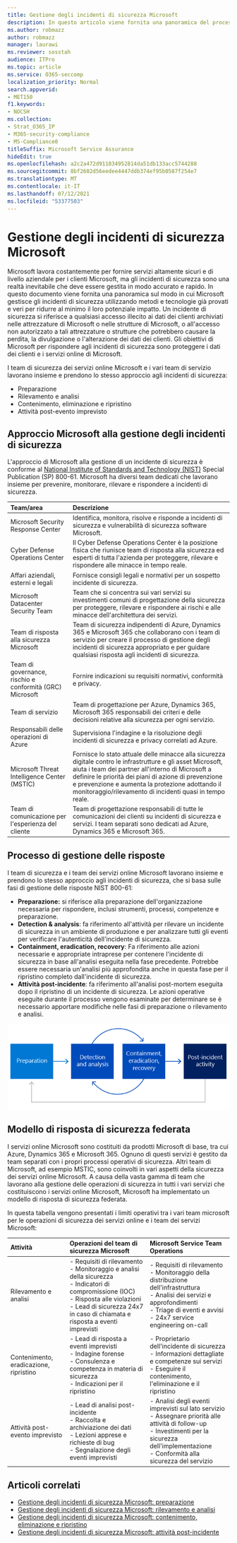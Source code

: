 ```yaml
---
title: Gestione degli incidenti di sicurezza Microsoft
description: In questo articolo viene fornita una panoramica del processo di gestione degli incidenti di sicurezza nei servizi online Microsoft.
ms.author: robmazz
author: robmazz
manager: laurawi
ms.reviewer: sosstah
audience: ITPro
ms.topic: article
ms.service: O365-seccomp
localization_priority: Normal
search.appverid:
- MET150
f1.keywords:
- NOCSH
ms.collection:
- Strat_O365_IP
- M365-security-compliance
- MS-Compliance0
titleSuffix: Microsoft Service Assurance
hideEdit: true
ms.openlocfilehash: a2c2a472d911034952814da51db133acc5744288
ms.sourcegitcommit: 8bf2602d56eedee4447ddb374ef95b0587f254e7
ms.translationtype: MT
ms.contentlocale: it-IT
ms.lasthandoff: 07/12/2021
ms.locfileid: "53377503"
---
```

# <a name="microsoft-security-incident-management"></a>Gestione degli incidenti di sicurezza Microsoft

Microsoft lavora costantemente per fornire servizi altamente sicuri e di livello aziendale per i clienti Microsoft, ma gli incidenti di sicurezza sono una realtà inevitabile che deve essere gestita in modo accurato e rapido. In questo documento viene fornita una panoramica sul modo in cui Microsoft gestisce gli incidenti di sicurezza utilizzando metodi e tecnologie già provati e veri per ridurre al minimo il loro potenziale impatto. Un incidente di sicurezza si riferisce a qualsiasi accesso illecito ai dati dei clienti archiviati nelle attrezzature di Microsoft o nelle strutture di Microsoft, o all'accesso non autorizzato a tali attrezzature o strutture che potrebbero causare la perdita, la divulgazione o l'alterazione dei dati dei clienti. Gli obiettivi di Microsoft per rispondere agli incidenti di sicurezza sono proteggere i dati dei clienti e i servizi online di Microsoft.

I team di sicurezza dei servizi online Microsoft e i vari team di servizio lavorano insieme e prendono lo stesso approccio agli incidenti di sicurezza:

- Preparazione
- Rilevamento e analisi
- Contenimento, eliminazione e ripristino
- Attività post-evento imprevisto

## <a name="microsoft-approach-to-security-incident-management"></a>Approccio Microsoft alla gestione degli incidenti di sicurezza

L'approccio di Microsoft alla gestione di un incidente di sicurezza è conforme al [National Institute of Standards and Technology (NIST)](https://www.nist.gov/) Special Publication (SP) 800-61. Microsoft ha diversi team dedicati che lavorano insieme per prevenire, monitorare, rilevare e rispondere a incidenti di sicurezza.

|**Team/area**|**Descrizione**|
|:------------|:--------------|
| Microsoft Security Response Center | Identifica, monitora, risolve e risponde a incidenti di sicurezza e vulnerabilità di sicurezza software Microsoft. |
| Cyber Defense Operations Center | Il Cyber Defense Operations Center è la posizione fisica che riunisce team di risposta alla sicurezza ed esperti di tutta l'azienda per proteggere, rilevare e rispondere alle minacce in tempo reale. |
| Affari aziendali, esterni e legali | Fornisce consigli legali e normativi per un sospetto incidente di sicurezza. |
| Microsoft Datacenter Security Team | Team che si concentra sui vari servizi su investimenti comuni di progettazione della sicurezza per proteggere, rilevare e rispondere ai rischi e alle minacce dell'architettura dei servizi. |
| Team di risposta alla sicurezza Microsoft | Team di sicurezza indipendenti di Azure, Dynamics 365 e Microsoft 365 che collaborano con i team di servizio per creare il processo di gestione degli incidenti di sicurezza appropriato e per guidare qualsiasi risposta agli incidenti di sicurezza. |
| Team di governance, rischio e conformità (GRC) Microsoft | Fornire indicazioni su requisiti normativi, conformità e privacy. |
| Team di servizio | Team di progettazione per Azure, Dynamics 365, Microsoft 365 responsabili dei criteri e delle decisioni relative alla sicurezza per ogni servizio. |
| Responsabili delle operazioni di Azure | Supervisiona l'indagine e la risoluzione degli incidenti di sicurezza e privacy correlati ad Azure. |
| Microsoft Threat Intelligence Center (MSTIC) | Fornisce lo stato attuale delle minacce alla sicurezza digitale contro le infrastrutture e gli asset Microsoft, aiuta i team dei partner all'interno di Microsoft a definire le priorità dei piani di azione di prevenzione e prevenzione e aumenta la protezione adottando il monitoraggio/rilevamento di incidenti quasi in tempo reale. |
| Team di comunicazione per l'esperienza del cliente | Team di progettazione responsabili di tutte le comunicazioni dei clienti su incidenti di sicurezza e servizi. I team separati sono dedicati ad Azure, Dynamics 365 e Microsoft 365. |

## <a name="response-management-process"></a>Processo di gestione delle risposte

I team di sicurezza e i team dei servizi online Microsoft lavorano insieme e prendono lo stesso approccio agli incidenti di sicurezza, che si basa sulle fasi di gestione delle risposte NIST 800-61:

- **Preparazione:** si riferisce alla preparazione dell'organizzazione necessaria per rispondere, inclusi strumenti, processi, competenze e preparazione.
- **Detection & analysis**: fa riferimento all'attività per rilevare un incidente di sicurezza in un ambiente di produzione e per analizzare tutti gli eventi per verificare l'autenticità dell'incidente di sicurezza.
- **Containment, eradication, recovery**: Fa riferimento alle azioni necessarie e appropriate intraprese per contenere l'incidente di sicurezza in base all'analisi eseguita nella fase precedente. Potrebbe essere necessaria un'analisi più approfondita anche in questa fase per il ripristino completo dall'incidente di sicurezza.
- **Attività post-incidente**: fa riferimento all'analisi post-mortem eseguita dopo il ripristino di un incidente di sicurezza. Le azioni operative eseguite durante il processo vengono esaminate per determinare se è necessario apportare modifiche nelle fasi di preparazione o rilevamento e analisi.

![Fasi di gestione degli incidenti di sicurezza](../media/assurance-sim-phases.png)

## <a name="federated-security-response-model"></a>Modello di risposta di sicurezza federata

I servizi online Microsoft sono costituiti da prodotti Microsoft di base, tra cui Azure, Dynamics 365 e Microsoft 365. Ognuno di questi servizi è gestito da team separati con i propri processi operativi di sicurezza. Altri team di Microsoft, ad esempio MSTIC, sono coinvolti in vari aspetti della sicurezza dei servizi online Microsoft. A causa della vasta gamma di team che lavorano alla gestione delle operazioni di sicurezza in tutti i vari servizi che costituiscono i servizi online Microsoft, Microsoft ha implementato un modello di risposta di sicurezza federata.

In questa tabella vengono presentati i limiti operativi tra i vari team microsoft per le operazioni di sicurezza dei servizi online e i team dei servizi Microsoft:

|**Attività**|**Operazioni del team di sicurezza Microsoft**|**Microsoft Service Team Operations**|
|:-----------|:-----------------------------------------|:----------------------------------------|
| Rilevamento e analisi | - Requisiti di rilevamento <br> - Monitoraggio e analisi della sicurezza <br> - Indicatori di compromissione (IOC) <br> - Risposta alle violazioni <br> - Lead di sicurezza 24x7 in caso di chiamata e risposta a eventi imprevisti | - Requisiti di rilevamento <br> - Monitoraggio della distribuzione dell'infrastruttura <br> - Analisi dei servizi e approfondimenti <br> - Triage di eventi e avvisi <br> - 24x7 service engineering on-call  |
| Contenimento, eradicazione, ripristino | - Lead di risposta a eventi imprevisti <br> - Indagine forense <br> - Consulenza e competenza in materia di sicurezza <br> - Indicazioni per il ripristino | - Proprietario dell'incidente di sicurezza <br> - Informazioni dettagliate e competenze sui servizi <br> - Eseguire il contenimento, l'eliminazione e il ripristino |
| Attività post-evento imprevisto | - Lead di analisi post-incidente <br> - Raccolta e archiviazione dei dati <br> - Lezioni apprese e richieste di bug <br> - Segnalazione degli eventi imprevisti | - Analisi degli eventi imprevisti sul lato servizio <br> - Assegnare priorità alle attività di follow-up <br> - Investimenti per la sicurezza dell'implementazione <br> - Conformità alla sicurezza del servizio |

## <a name="related-articles"></a>Articoli correlati

- [Gestione degli incidenti di sicurezza Microsoft: preparazione](assurance-sim-preparation.md)
- [Gestione degli incidenti di sicurezza Microsoft: rilevamento e analisi](assurance-sim-detection-analysis.md)
- [Gestione degli incidenti di sicurezza Microsoft: contenimento, eliminazione e ripristino](assurance-sim-containment-eradication-recovery.md)
- [Gestione degli incidenti di sicurezza Microsoft: attività post-incidente](assurance-sim-post-incident-activity.md)
